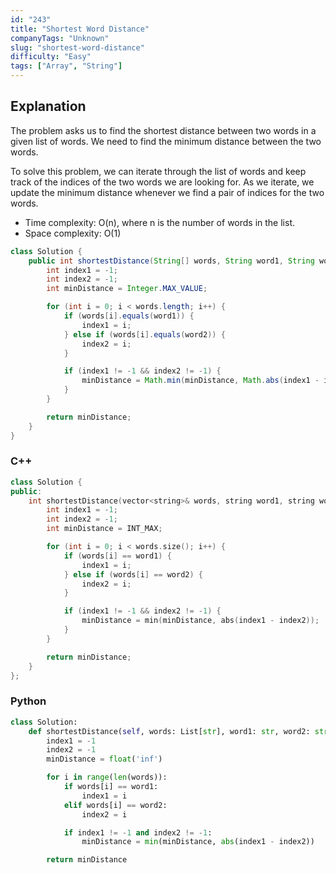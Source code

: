 ```yaml
---
id: "243"
title: "Shortest Word Distance"
companyTags: "Unknown"
slug: "shortest-word-distance"
difficulty: "Easy"
tags: ["Array", "String"]
---
```


## Explanation

The problem asks us to find the shortest distance between two words in a given list of words. We need to find the minimum distance between the two words.

To solve this problem, we can iterate through the list of words and keep track of the indices of the two words we are looking for. As we iterate, we update the minimum distance whenever we find a pair of indices for the two words.

- Time complexity: O(n), where n is the number of words in the list.
- Space complexity: O(1)

```java
class Solution {
    public int shortestDistance(String[] words, String word1, String word2) {
        int index1 = -1;
        int index2 = -1;
        int minDistance = Integer.MAX_VALUE;

        for (int i = 0; i < words.length; i++) {
            if (words[i].equals(word1)) {
                index1 = i;
            } else if (words[i].equals(word2)) {
                index2 = i;
            }

            if (index1 != -1 && index2 != -1) {
                minDistance = Math.min(minDistance, Math.abs(index1 - index2));
            }
        }

        return minDistance;
    }
}
```

### C++

```cpp
class Solution {
public:
    int shortestDistance(vector<string>& words, string word1, string word2) {
        int index1 = -1;
        int index2 = -1;
        int minDistance = INT_MAX;

        for (int i = 0; i < words.size(); i++) {
            if (words[i] == word1) {
                index1 = i;
            } else if (words[i] == word2) {
                index2 = i;
            }

            if (index1 != -1 && index2 != -1) {
                minDistance = min(minDistance, abs(index1 - index2));
            }
        }

        return minDistance;
    }
};
```

### Python

```python
class Solution:
    def shortestDistance(self, words: List[str], word1: str, word2: str) -> int:
        index1 = -1
        index2 = -1
        minDistance = float('inf')

        for i in range(len(words)):
            if words[i] == word1:
                index1 = i
            elif words[i] == word2:
                index2 = i

            if index1 != -1 and index2 != -1:
                minDistance = min(minDistance, abs(index1 - index2))

        return minDistance
```
